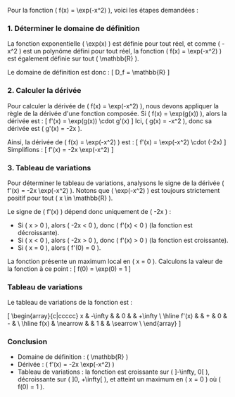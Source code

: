 Pour la fonction \( f(x) = \exp(-x^2) \), voici les étapes demandées :

### 1. Déterminer le domaine de définition
La fonction exponentielle \( \exp(x) \) est définie pour tout réel, et comme \( -x^2 \) est un polynôme défini pour tout réel, la fonction \( f(x) = \exp(-x^2) \) est également définie sur tout \( \mathbb{R} \).

Le domaine de définition est donc :
\[ D_f = \mathbb{R} \]

### 2. Calculer la dérivée
Pour calculer la dérivée de \( f(x) = \exp(-x^2) \), nous devons appliquer la règle de la dérivée d'une fonction composée. Si \( f(x) = \exp(g(x)) \), alors la dérivée est :
\[
f'(x) = \exp(g(x)) \cdot g'(x)
\]
Ici, \( g(x) = -x^2 \), donc sa dérivée est \( g'(x) = -2x \).

Ainsi, la dérivée de \( f(x) = \exp(-x^2) \) est :
\[
f'(x) = \exp(-x^2) \cdot (-2x)
\]
Simplifions :
\[
f'(x) = -2x \exp(-x^2)
\]

### 3. Tableau de variations

Pour déterminer le tableau de variations, analysons le signe de la dérivée \( f'(x) = -2x \exp(-x^2) \). Notons que \( \exp(-x^2) \) est toujours strictement positif pour tout \( x \in \mathbb{R} \).

Le signe de \( f'(x) \) dépend donc uniquement de \( -2x \) :
- Si \( x > 0 \), alors \( -2x < 0 \), donc \( f'(x) < 0 \) (la fonction est décroissante).
- Si \( x < 0 \), alors \( -2x > 0 \), donc \( f'(x) > 0 \) (la fonction est croissante).
- Si \( x = 0 \), alors \( f'(0) = 0 \).

La fonction présente un maximum local en \( x = 0 \). Calculons la valeur de la fonction à ce point :
\[
f(0) = \exp(0) = 1
\]

### Tableau de variations

Le tableau de variations de la fonction est :

\[
\begin{array}{c|ccccc}
x & -\infty & & 0 & & +\infty \\
\hline
f'(x) & & + & 0 & - & \\
\hline
f(x) & \nearrow & & 1 & & \searrow \\
\end{array}
\]

### Conclusion
- Domaine de définition : \( \mathbb{R} \)
- Dérivée : \( f'(x) = -2x \exp(-x^2) \)
- Tableau de variations : la fonction est croissante sur \( ]-\infty, 0[ \), décroissante sur \( ]0, +\infty[ \), et atteint un maximum en \( x = 0 \) où \( f(0) = 1 \).
